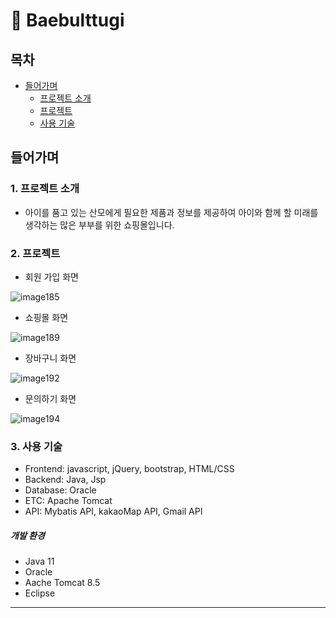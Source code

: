 # :paperclip: Baebulttugi

## 목차
- [들어가며](#들어가며)
  - [프로젝트 소개](#1-프로젝트-소개)    
  - [프로젝트](#2-프로젝트)   
  - [사용 기술](#3-사용-기술)   





## 들어가며
### 1. 프로젝트 소개
- 아이를 품고 있는 산모에게 필요한 제품과 정보를 제공하여 아이와 함께 할 미래를 생각하는 많은 부부를 위한 쇼핑몰입니다.
### 2. 프로젝트
- 회원 가입 화면

![image185](https://github.com/minjae07/Baebulttugi_shop-community/assets/124115372/ac159818-0adb-4213-8100-5220c3270eba)
- 쇼핑몰 화면

![image189](https://github.com/minjae07/Baebulttugi_shop-community/assets/124115372/de830e04-9f51-4f2e-933e-ff1ace3607db)
- 장바구니 화면

![image192](https://github.com/minjae07/Baebulttugi_shop-community/assets/124115372/79ccd6cb-f474-4b53-a64b-fcab0778b441)
- 문의하기 화면

![image194](https://github.com/minjae07/Baebulttugi_shop-community/assets/124115372/bfd06498-2a19-45df-b7cd-077f2156bd5c)


### 3. 사용 기술
- Frontend: javascript, jQuery, bootstrap, HTML/CSS
- Backend: Java, Jsp
- Database: Oracle
- ETC: Apache Tomcat
- API: Mybatis API, kakaoMap API, Gmail API
##### 개발 환경
- Java 11
- Oracle
- Aache Tomcat 8.5
- Eclipse


---

